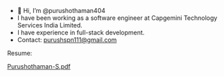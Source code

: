 
- 👋 Hi, I’m @purushothaman404
- I have been working as a software engineer at Capgemini Technology Services India Limited. 
- I have experience in full-stack development.
- Contact: purushspn111@gmail.com

Resume:

[Purushothaman-S.pdf](https://github.com/purushothaman404/purushothaman404/files/7582296/Purushothaman-S.pdf)


<!---
purushothaman404/purushothaman404 is a ✨ special ✨ repository because its `README.md` (this file) appears on your GitHub profile.
You can click the Preview link to take a look at your changes.
--->
